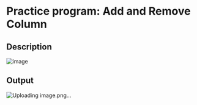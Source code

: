 # Practice program: Add and Remove Column

## Description

![image](https://github.com/Tan12d/PWC_RDBMS_using_Oracle/assets/100254217/7a1e94de-35e8-4561-8111-0b5122202d90)

## Output

![Uploading image.png…]()
